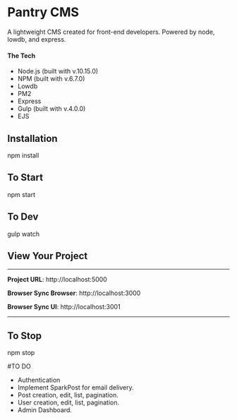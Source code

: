 # Pantry CMS

A lightweight CMS created for front-end developers. Powered by node, lowdb, and express.

#### The Tech

- Node.js (built with v.10.15.0)
- NPM (built with v.6.7.0)
- Lowdb
- PM2
- Express
- Gulp (built with v.4.0.0)
- EJS

## Installation

npm install

## To Start
npm start

## To Dev
gulp watch

## View Your Project

---
**Project URL**:  http://localhost:5000

**Browser Sync Browser**:  http://localhost:3000

**Browser Sync UI**:  http://localhost:3001

---

## To Stop

npm stop

#TO DO

- Authentication
- Implement SparkPost for email delivery.
- Post creation, edit, list, pagination.
- User creation, edit, list, pagination.
- Admin Dashboard.